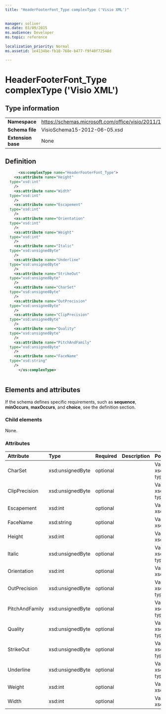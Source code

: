 ```yaml
---
title: "HeaderFooterFont_Type complexType ('Visio XML')"
 
 
manager: soliver
ms.date: 03/09/2015
ms.audience: Developer
ms.topic: reference
 
localization_priority: Normal
ms.assetid: 1e4134be-fb18-768e-b477-f9f40f72548d

---
```


# HeaderFooterFont_Type complexType ('Visio XML')

## Type information

|||
|:-----|:-----|
|**Namespace** <br/> |https://schemas.microsoft.com/office/visio/2011/1/core  <br/> |
|**Schema file** <br/> |VisioSchema15-2012-06-05.xsd  <br/> |
|**Extension base** <br/> |None  <br/> |
   
## Definition

```XML
      <xs:complexType name="HeaderFooterFont_Type">
    <xs:attribute name="Height"
  type="xsd:int"
    />
    <xs:attribute name="Width"
  type="xsd:int"
    />
    <xs:attribute name="Escapement"
  type="xsd:int"
    />
    <xs:attribute name="Orientation"
  type="xsd:int"
    />
    <xs:attribute name="Weight"
  type="xsd:int"
    />
    <xs:attribute name="Italic"
  type="xsd:unsignedByte"
    />
    <xs:attribute name="Underline"
  type="xsd:unsignedByte"
    />
    <xs:attribute name="StrikeOut"
  type="xsd:unsignedByte"
    />
    <xs:attribute name="CharSet"
  type="xsd:unsignedByte"
    />
    <xs:attribute name="OutPrecision"
  type="xsd:unsignedByte"
    />
    <xs:attribute name="ClipPrecision"
  type="xsd:unsignedByte"
    />
    <xs:attribute name="Quality"
  type="xsd:unsignedByte"
    />
    <xs:attribute name="PitchAndFamily"
  type="xsd:unsignedByte"
    />
    <xs:attribute name="FaceName"
  type="xsd:string"
    />
      </xs:complexType>
      
```

## Elements and attributes

If the schema defines specific requirements, such as **sequence**, **minOccurs**, **maxOccurs**, and **choice**, see the definition section. 
  
### Child elements

None.
  
### Attributes

|**Attribute**|**Type**|**Required**|**Description**|**Possible values**|
|:-----|:-----|:-----|:-----|:-----|
|CharSet  <br/> |xsd:unsignedByte  <br/> |optional  <br/> ||Values of the xsd:unsignedByte type.  <br/> |
|ClipPrecision  <br/> |xsd:unsignedByte  <br/> |optional  <br/> ||Values of the xsd:unsignedByte type.  <br/> |
|Escapement  <br/> |xsd:int  <br/> |optional  <br/> ||Values of the xsd:int type.  <br/> |
|FaceName  <br/> |xsd:string  <br/> |optional  <br/> ||Values of the xsd:string type.  <br/> |
|Height  <br/> |xsd:int  <br/> |optional  <br/> ||Values of the xsd:int type.  <br/> |
|Italic  <br/> |xsd:unsignedByte  <br/> |optional  <br/> ||Values of the xsd:unsignedByte type.  <br/> |
|Orientation  <br/> |xsd:int  <br/> |optional  <br/> ||Values of the xsd:int type.  <br/> |
|OutPrecision  <br/> |xsd:unsignedByte  <br/> |optional  <br/> ||Values of the xsd:unsignedByte type.  <br/> |
|PitchAndFamily  <br/> |xsd:unsignedByte  <br/> |optional  <br/> ||Values of the xsd:unsignedByte type.  <br/> |
|Quality  <br/> |xsd:unsignedByte  <br/> |optional  <br/> ||Values of the xsd:unsignedByte type.  <br/> |
|StrikeOut  <br/> |xsd:unsignedByte  <br/> |optional  <br/> ||Values of the xsd:unsignedByte type.  <br/> |
|Underline  <br/> |xsd:unsignedByte  <br/> |optional  <br/> ||Values of the xsd:unsignedByte type.  <br/> |
|Weight  <br/> |xsd:int  <br/> |optional  <br/> ||Values of the xsd:int type.  <br/> |
|Width  <br/> |xsd:int  <br/> |optional  <br/> ||Values of the xsd:int type.  <br/> |
   


